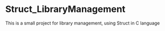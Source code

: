 # Struct_LibraryManagement
This is a small project for library management, using Struct in C language
